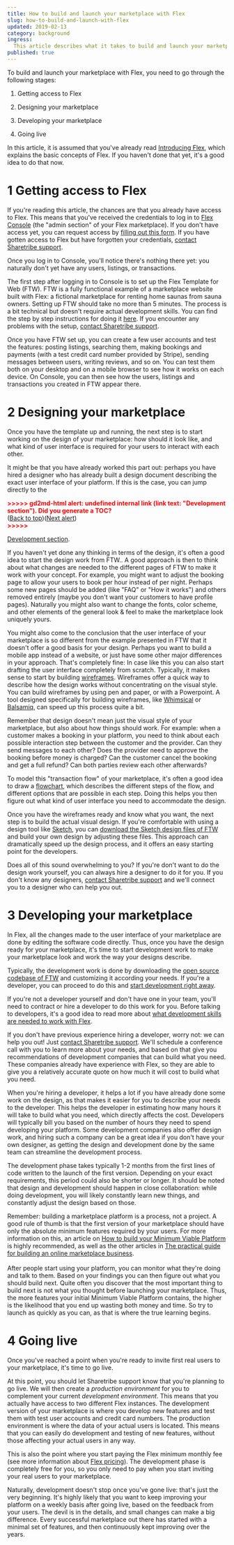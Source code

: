 ```yaml
---
title: How to build and launch your marketplace with Flex
slug: how-to-build-and-launch-with-flex
updated: 2019-02-13
category: background
ingress:
  This article describes what it takes to build and launch your marketplace with Sharetribe Flex. There are four main stages in this process, and we'll go through each one in detail.
published: true
---
```



To build and launch your marketplace with Flex, you need to go through the following stages:

1. Getting access to Flex

2. Designing your marketplace

3. Developing your marketplace

4. Going live

In this article, it is assumed that you've already read [Introducing Flex](/background/introducing-flex/), which explains the basic concepts of Flex. If you haven't done that yet, it's a good idea to do that now. 


# 1 Getting access to Flex

If you're reading this article, the chances are that you already have access to Flex. This means that you've received the credentials to log in to [Flex Console](https://flex-console.sharetribe.com) (the "admin section" of your Flex marketplace). If you don't have access yet, you can request access by [filling out this form](https://sharetribe.typeform.com/to/BI9M4O). If you have gotten access to Flex but have forgotten your credentials, [contact Sharetribe support](mailto:flex-support@sharetribe.com).

Once you log in to Console, you'll notice there's nothing there yet: you naturally don't yet have any users, listings, or transactions.

The first step after logging in to Console is to set up the Flex Template for Web (FTW). FTW is a fully functional example of a marketplace website built with Flex: a fictional marketplace for renting home saunas from sauna owners. Setting up FTW should take no more than 5 minutes. The process is a bit technical but doesn't require actual development skills. You can find the step by step instructions for doing it [here](/tutorials/getting-started-with-ftw/). If you encounter any problems with the setup, [contact Sharetribe support](mailto:flex-support@sharetribe.com).

Once you have FTW set up, you can create a few user accounts and test the features: posting listings, searching them, making bookings and payments (with a test credit card number provided by Stripe), sending messages between users, writing reviews, and so on. You can test them both on your desktop and on a mobile browser to see how it works on each device. On Console, you can then see how the users, listings and transactions you created in FTW appear there.


# 2 Designing your marketplace

Once you have the template up and running, the next step is to start working on the design of your marketplace: how should it look like, and what kind of user interface is required for your users to interact with each other.

It might be that you have already worked this part out: perhaps you have hired a designer who has already built a design document describing the exact user interface of your platform. If this is the case, you can jump directly to the 

<p id="gdcalert1" ><span style="color: red; font-weight: bold">>>>>>  gd2md-html alert: undefined internal link (link text: "Development section"). Did you generate a TOC? </span><br>(<a href="#">Back to top</a>)(<a href="#gdcalert2">Next alert</a>)<br><span style="color: red; font-weight: bold">>>>>> </span></p>

[Development section](#heading=h.lfn4qh95qk85).

If you haven't yet done any thinking in terms of the design, it's often a good idea to start the design work from FTW.. A good approach is then to think about what changes are needed to the different pages of FTW to make it work with your concept. For example, you might want to adjust the booking page to allow your users to book per hour instead of per night. Perhaps some new pages should be added (like "FAQ" or "How it works") and others removed entirely (maybe you don't want your customers to have profile pages). Naturally you might also want to change the fonts, color scheme, and other elements of the general look & feel to make the marketplace look uniquely yours.

You might also come to the conclusion that the user interface of your marketplace is so different from the example presented in FTW that it doesn't offer a good basis for your design. Perhaps you want to build a mobile app instead of a website, or just have some other major differences in your approach. That's completely fine:  In case like this you can also start drafting the user interface completely from scratch. Typically, it makes sense to start by building [wireframes](https://en.wikipedia.org/wiki/Website_wireframe). Wireframes offer a quick way to describe how the design works without concentrating on the visual style. You can build wireframes by using pen and paper, or with a Powerpoint. A tool designed specifically for building wireframes, like [Whimsical](https://whimsical.co/) or [Balsamiq](https://balsamiq.com/), can speed up this process quite a bit.

Remember that design doesn't mean just the visual style of your marketplace, but also about how things should work. For example: when a customer makes a booking in your platform, you need to think about each possible interaction step between the customer and the provider. Can they send messages to each other? Does the provider need to approve the booking before money is charged? Can the customer cancel the booking and get a full refund? Can both parties review each other afterwards?

To model this "transaction flow" of your marketplace, it's often a good idea to draw a [flowchart](https://en.wikipedia.org/wiki/Flowchart), which describes the different steps of the flow, and different options that are possible in each step. Doing this helps you then figure out what kind of user interface you need to accommodate the design.

Once you have the wireframes ready and know what you want, the next step is to build the actual visual design. If you're comfortable with using a design tool like [Sketch](https://www.sketchapp.com/), you can [download the Sketch design files of FTW](https://drive.google.com/drive/folders/171T-lYUGJURrAF5qCtTZ0298WPhhG0SG) and build your own design by adjusting these files. This approach can dramatically speed up the design process, and it offers an easy starting point for the developers.

Does all of this sound overwhelming to you? If you're don't want to do the design work yourself, you can always hire a designer to do it for you. If you don't know any designers, [contact Sharetribe support](mailto:flex-support@sharetribe.com) and we'll connect you to a designer who can help you out.


# 3 Developing your marketplace

In Flex, all the changes made to the user interface of your marketplace are done by editing the software code directly. Thus, once you have the design ready for your marketplace, it's time to start development work to make your marketplace look and work the way your designs describe.

Typically, the development work is done by downloading the [open source codebase of FTW](https://github.com/sharetribe/flex-template-web) and customizing it according your needs. If you're a developer, you can proceed to do this and [start development right away](/guides/how-to-customize-ftw/).

If you're not a developer yourself and don't have one in your team, you'll need to contract or hire a developer to do this work for you. Before talking to developers, it's a good idea to read more about [what development skills are needed to work with Flex](/background/development-skills/).

If you don't have previous experience hiring a developer, worry not: we can help you out! Just [contact Sharetribe support](mailto:flex-support@sharetribe.com). We'll schedule a conference call with you to learn more about your needs, and based on that give you recommendations of development companies that can build what you need. These companies already have experience with Flex, so they are able to give you a relatively accurate quote on how much it will cost to build what you need.

When you're hiring a developer, it helps a lot if you have already done some work on the design, as that makes it easier for you to describe your needs to the developer. This helps the developer in estimating how many hours it will take to build what you need, which directly affects the cost. Developers will typically bill you based on the number of hours they need to spend developing your platform. Some development companies also offer design work, and hiring such a company can be a great idea if you don't have your own designer, as getting the design and development done by the same team can streamline the development process.

The development phase takes typically 1-2 months from the first lines of code written to the launch of the first version. Depending on your exact requirements, this period could also be shorter or longer. It should be noted that design and development should happen in close collaboration: while doing development, you will likely constantly learn new things, and constantly adjust the design based on those.

Remember: building a marketplace platform is a process, not a project. A good rule of thumb is that the first version of your marketplace should have only the absolute minimum features required by your users. For more information on this, an article on [How to build your Minimum Viable Platform](https://www.sharetribe.com/academy/how-to-build-a-minimum-viable-platform/) is highly recommended, as well as the other articles in [The practical guide for building an online marketplace business](https://www.sharetribe.com/academy/guide/). \
 \
After people start using your platform, you can monitor what they're doing and talk to them. Based on your findings you can then figure out what you should build next. Quite often you discover that the most important thing to build next is not what you thought before launching your marketplace. Thus, the more features your initial Minimum Viable Platform contains, the higher is the likelihood that you end up wasting both money and time. So try to launch as quickly as you can, as that is where the true learning begins.


# 4 Going live

Once you've reached a point when you're ready to invite first real users to your marketplace, it's time to go live.

At this point, you should let Sharetribe support know that you're planning to go live. We will then create a _production environment_ for you to complement your current _development environment_. This means that you actually have access to two different Flex instances. The development version of your marketplace is where you develop new features and test them with test user accounts and credit card numbers. The production environment is where the data of your actual users is located. This means that you can easily do development and testing of new features, without those affecting your actual users in any way.

This is also the point where you start paying the Flex minimum monthly fee (see more information about [Flex pricing](https://www.sharetribe.com/flex/#pricing)). The development phase is completely free for you, so you only need to pay when you start inviting your real users to your marketplace.

Naturally, development doesn't stop once you've gone live: that's just the very beginning. It's highly likely that you want to keep improving your platform on a weekly basis after going live, based on the feedback from your users. The devil is in the details, and small changes can make a big difference. Every successful marketplace out there has started with a minimal set of features, and then continuously kept improving over the years.
